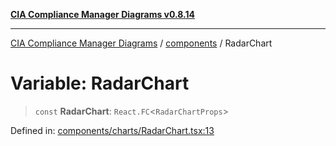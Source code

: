[**CIA Compliance Manager Diagrams v0.8.14**](../../README.md)

***

[CIA Compliance Manager Diagrams](../../modules.md) / [components](../README.md) / RadarChart

# Variable: RadarChart

> `const` **RadarChart**: `React.FC`\<`RadarChartProps`\>

Defined in: [components/charts/RadarChart.tsx:13](https://github.com/Hack23/cia-compliance-manager/blob/257dd569f432a46611a1746c832a7e3d29232229/src/components/charts/RadarChart.tsx#L13)
